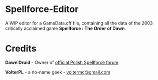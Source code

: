 # Spellforce-Editor
A WIP editor for a GameData.cff file, containing all the data of the 2003 critically acclaimed game <b>Spellforce : The Order of Dawn</b>.

# Credits
<p><b>Dawn Druid</b> - Owner of <a href="http://spellforce.gram.pl/">official Polish Spellforce forum</a></p>
<p><b>VolterPL</b> - a no-name geek - <a href="mailto:voltermc@gmail.com">voltermc@gmail.com</a></p>
